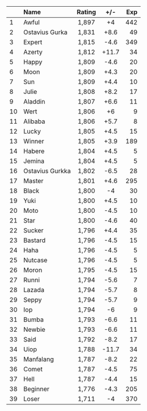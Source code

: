 | |Name|Rating|+/-|Exp|
|-|:---|:----:|:-:|--:|
|1|Awful|1,897|+4|442|
|2|Ostavius Gurka|1,831|+8.6|49|
|3|Expert|1,815|-4.6|349|
|4|Azerty|1,812|+11.7|34|
|5|Happy|1,809|-4.6|20|
|6|Moon|1,809|+4.3|20|
|7|Sun|1,809|+4.4|10|
|8|Julie|1,808|+8.2|17|
|9|Aladdin|1,807|+6.6|11|
|10|Wert|1,806|+6|9|
|11|Alibaba|1,806|+5.7|8|
|12|Lucky|1,805|+4.5|15|
|13|Winner|1,805|+3.9|189|
|14|Habere|1,804|+4.5|5|
|15|Jemina|1,804|+4.5|5|
|16|Ostavius Gurkka|1,802|-6.5|28|
|17|Master|1,801|+4.6|295|
|18|Black|1,800|-4|30|
|19|Yuki|1,800|+4.5|10|
|20|Moto|1,800|-4.5|10|
|21|Star|1,800|-4.6|40|
|22|Sucker|1,796|+4.4|35|
|23|Bastard|1,796|-4.5|15|
|24|Haha|1,796|-4.5|5|
|25|Nutcase|1,796|-4.5|5|
|26|Moron|1,795|-4.5|15|
|27|Runni|1,794|-5.6|7|
|28|Lazada|1,794|-5.7|8|
|29|Seppy|1,794|-5.7|9|
|30|Iop|1,794|-6|9|
|31|Bumba|1,793|-6.6|11|
|32|Newbie|1,793|-6.6|11|
|33|Said|1,792|-8.2|17|
|34|Uiop|1,788|-11.7|34|
|35|Manfalang|1,787|-8.2|22|
|36|Comet|1,787|-4.5|75|
|37|Hell|1,787|-4.4|15|
|38|Beginner|1,776|-4.3|205|
|39|Loser|1,711|-4|370|
